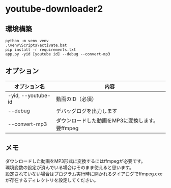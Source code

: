 # youtube-downloader2

## 環境構築
```
python -m venv venv
.\venv\Scripts\activate.bat
pip install -r requirements.txt
app.py -yid [youtube id] --debug --convert-mp3
```

## オプション
| オプション名 | 内容 |
|---|---|
| -yid, --youtube-id | 動画のID（必須） |
| --debug | デバッグログを出力します |
| --convert-mp3 | ダウンロードした動画をMP3に変換します。要ffmpeg |

## メモ
ダウンロードした動画をMP3形式に変換するにはffmpegが必要です。  
環境変数の設定が済んでいる場合はそのまま使えると思います。  
設定されていない場合はプログラム実行時に開かれるダイアログでffmpeg.exeが存在するディレクトリを設定してください。

